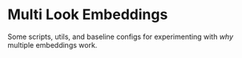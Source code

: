 # Multi Look Embeddings

Some scripts, utils, and baseline configs for experimenting with *why* multiple embeddings work.
